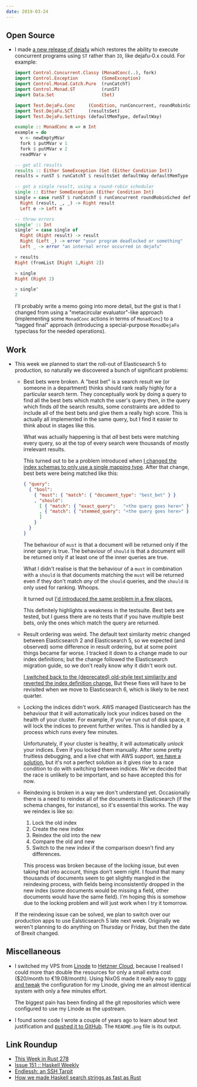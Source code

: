 ```yaml
---
date: 2019-03-24
---
```


## Open Source

- I made [a new release of dejafu][] which restores the ability to
  execute concurrent programs using `ST` rather than `IO`, like
  dejafu-0.x could.  For example:

  ```haskell
  import Control.Concurrent.Classy (MonadConc(..), fork)
  import Control.Exception         (SomeException)
  import Control.Monad.Catch.Pure  (runCatchT)
  import Control.Monad.ST          (runST)
  import Data.Set                  (Set)

  import Test.DejaFu.Conc     (Condition, runConcurrent, roundRobinSched)
  import Test.DejaFu.SCT      (resultsSet)
  import Test.DejaFu.Settings (defaultMemType, defaultWay)

  example :: MonadConc m => m Int
  example = do
    v <- newEmptyMVar
    fork $ putMVar v 1
    fork $ putMVar v 2
    readMVar v

  -- get all results
  results :: Either SomeException (Set (Either Condition Int))
  results = runST $ runCatchT $ resultsSet defaultWay defaultMemType example

  -- get a single result, using a round-robin scheduler
  single :: Either SomeException (Either Condition Int)
  single = case runST $ runCatchT $ runConcurrent roundRobinSched defaultMemType () example of
    Right (result, _, _) -> Right result
    Left e -> Left e

  -- throw errors
  single' :: Int
  single' = case single of
    Right (Right result) -> result
    Right (Left _) -> error "your program deadlocked or something"
    Left _ -> error "an internal error occurred in dejafu"

  > results
  Right (fromList [Right 1,Right 2])

  > single
  Right (Right 2)

  > single'
  2
  ```

  I'll probably write a memo going into more detail, but the gist is
  that I changed from using a "metacircular evaluator"-like approach
  (implementing some `MonadConc` actions in terms of `MonadConc`) to a
  "tagged final" approach (introducing a special-purpose `MonadDejaFu`
  typeclass for the needed operations).

[a new release of dejafu]: http://hackage.haskell.org/package/dejafu-2.1.0.0

## Work

- This week we planned to start the roll-out of Elasticsearch 5 to
  production, so naturally we discovered a bunch of significant
  problems:

  - Best bets were broken.  A "best bet" is a search result we (or
    someone in a department) thinks should rank really highly for a
    particular search term.  They conceptually work by doing a query
    to find all the best bets which match the user's query then, in
    the query which finds *all* the search results, some constraints
    are added to include all of the best bets and give them a really
    high score.  This is actually all implemented in the same query,
    but I find it easier to think about in stages like this.

    What was actually happening is that *all* best bets were matching
    every query, so at the top of every search were thousands of
    mostly irrelevant results.

    This turned out to be a problem introduced when [I changed the
    index schemas to only use a single mapping type][].  After that
    change, best bets were being matched like this:

    ```json
    { "query":
      { "bool":
        { "must": { "match": { "document_type": "best_bet" } }
        , "should":
          [ { "match": { "exact_query":   "<the query goes here>" } },
          , { "match": { "stemmed_query": "<the query goes here>" } },
          ]
        }
      }
    }
    ```

    The behaviour of `must` is that a document will be returned only
    if the inner query is true.  The behaviour of `should` is that a
    document will be returned only if at least one of the inner
    queries are true.

    What I didn't realise is that the behaviour of a `must` in
    combination with a `should` is that documents matching the `must`
    will be returned even if they don't match *any* of the `should`
    queries, and the `should` is only used for ranking.  Whoops.

    It turned out [I'd introduced the same problem in a few places.][]

    This definitely highlights a weakness in the testsuite.  Best bets
    are tested, but I guess there are no tests that if you have
    multiple best bets, only the ones which match the query are
    returned.

  - Result ordering was weird.  The default text similarity metric
    changed between Elasticsearch 2 and Elasticsearch 5, so we
    expected (and observed) some difference in result ordering, but at
    some point things became far worse.  I tracked it down to a change
    made to our index definitions; but the change followed the
    Elasticsearch migration guide, so we don't really know why it
    didn't work out.

    [I switched back to the (deprecated) old-style text similarity and
    reverted the index definition change.][] But these fixes will have
    to be revisited when we move to Elasticsearch 6, which is likely
    to be next quarter.

  - Locking the indices didn't work.  AWS managed Elasticsearch has
    the behaviour that it will automatically lock your indices based
    on the health of your cluster.  For example, if you've run out of
    disk space, it will lock the indices to prevent further writes.
    This is handled by a process which runs every few minutes.

    Unfortunately, if your cluster is healthy, it will automatically
    *unlock* your indices.  Even if you locked them manually.  After
    some pretty fruitless debugging, and a live chat with AWS support,
    [we have a solution][], but it's not a perfect solution as it
    gives rise to a race condition to do with switching between
    indices.  We've decided that the race is unlikely to be important,
    and so have accepted this for now.

  - Reindexing is broken in a way we don't understand yet.
    Occasionally there is a need to reindex all of the documents in
    Elasticsearch (if the schema changes, for instance), so it's
    essential this works.  The way we reindex is like so:

    1. Lock the old index
    2. Create the new index
    3. Reindex the old into the new
    4. Compare the old and new
    5. Switch to the new index if the comparison doesn't find any
       differences.

    This process was broken because of the locking issue, but even
    taking that into account, things don't seem right.  I found that
    many thousands of documents seem to get slightly mangled in the
    reindexing process, with fields being inconsistently dropped in
    the new index (some documents would be missing a field, other
    documents would have the same field).  I'm hoping this is somehow
    due to the locking problem and will just work when I try it
    tomorrow.

  If the reindexing issue can be solved, we plan to switch over our
  production apps to use Ealsticsearch 5 late next week.  Originally
  we weren't planning to do anything on Thursday or Friday, but then
  the date of Brexit changed.

[I changed the index schemas to only use a single mapping type]: notes/023.html
[I'd introduced the same problem in a few places.]: https://github.com/alphagov/search-api/pull/15
[I switched back to the (deprecated) old-style text similarity and reverted the index definition change.]: https://github.com/alphagov/search-api/pull/23
[we have a solution]: https://github.com/alphagov/search-api/pull/24

## Miscellaneous

- I switched my VPS from [Linode][] to [Hetzner Cloud][], because I
  realised I could more than double the resources for only a small
  extra cost ($20/month to €19.08/month).  Using NixOS made it really
  easy to [copy and tweak][] the configuration for my Linode, giving
  me an almost identical system with only a few minutes effort.

  The biggest pain has been finding all the git repositories which
  were configured to use my Linode as the upstream.

- I found some code I wrote a couple of years ago to learn about text
  justification and [pushed it to GitHub][].  The `README.png` file is
  its output.

[Linode]: https://www.linode.com/
[Hetzner Cloud]: https://www.hetzner.com/cloud
[copy and tweak]: https://github.com/barrucadu/nixfiles/commit/528f0f22a7c8380d7f2597e53196e46654bd3a3b
[pushed it to GitHub]: https://github.com/barrucadu/justify

## Link Roundup

- [This Week in Rust 278](https://this-week-in-rust.org/blog/2019/03/19/this-week-in-rust-278/)
- [Issue 151 :: Haskell Weekly](https://haskellweekly.news/issues/151.html)
- [Endlessh: an SSH Tarpit](https://nullprogram.com/blog/2019/03/22/)
- [How we made Haskell search strings as fast as Rust](https://tech.channable.com/posts/2019-03-13-how-we-made-haskell-search-strings-as-fast-as-rust.html)
